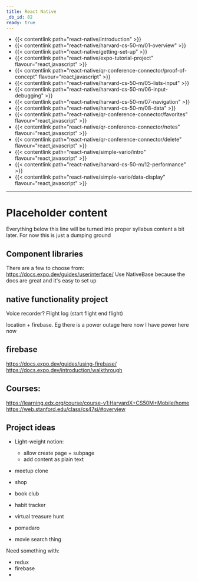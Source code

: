 ```yaml
---
title: React Native
_db_id: 82
ready: true
---
```


- {{< contentlink path="react-native/introduction" >}}
- {{< contentlink path="react-native/harvard-cs-50-m/01-overview" >}}
- {{< contentlink path="react-native/getting-set-up" >}}
- {{< contentlink path="react-native/expo-tutorial-project" flavour="react,javascript" >}}
- {{< contentlink path="react-native/qr-conference-connector/proof-of-concept" flavour="react,javascript" >}}
- {{< contentlink path="react-native/harvard-cs-50-m/05-lists-input" >}}
- {{< contentlink path="react-native/harvard-cs-50-m/06-input-debugging" >}}
- {{< contentlink path="react-native/harvard-cs-50-m/07-navigation" >}}
- {{< contentlink path="react-native/harvard-cs-50-m/08-data" >}}
- {{< contentlink path="react-native/qr-conference-connector/favorites" flavour="react,javascript" >}}
- {{< contentlink path="react-native/qr-conference-connector/notes" flavour="react,javascript" >}}
- {{< contentlink path="react-native/qr-conference-connector/delete" flavour="react,javascript" >}}
- {{< contentlink path="react-native/simple-vario/intro" flavour="react,javascript" >}}
- {{< contentlink path="react-native/harvard-cs-50-m/12-performance" >}}
- {{< contentlink path="react-native/simple-vario/data-display" flavour="react,javascript" >}}






<!-- - firebase municipal problem logging app 
- location + tag


- geofencing + push?  -->






<!-- - 
- contentlink path="react-native/stanford-cs47si/week-01-intro" >}}
- contentlink path="react-native/stanford-cs47si/week-02-basic-components" >}}
- contentlink path="react-native/stanford-cs47si/week-03-interactive-components-and-debugging" >}}
- contentlink path="react-native/stanford-cs47si/week-04-data-persistance-and-navigation" >}}
- contentlink path="react-native/stanford-cs47si/week-05-passing-data-with-navigation" >}}
- contentlink path="react-native/stanford-cs47si/week-06-nested-navigation" >}}
- contentlink path="react-native/stanford-cs47si/week-07-firebase-and-vanilla" >}}
- contentlink path="react-native/stanford-cs47si/week-08-realm-and-animations" >}}
- contentlink path="react-native/stanford-cs47si/week-09-firebase-auth" >}} -->


------

# Placeholder content

Everything below this line will be turned into proper syllabus content a bit later. For now this is just a dumping ground

## Component libraries

There are a few to choose from: https://docs.expo.dev/guides/userinterface/
Use NativeBase because the docs are great and it's easy to set up

## native functionality project

Voice recorder?
Flight log (start flight end flight)

location + firebase.
Eg there is a power outage here now
I have power here now


## firebase

https://docs.expo.dev/guides/using-firebase/
https://docs.expo.dev/introduction/walkthrough


## Courses:

https://learning.edx.org/course/course-v1:HarvardX+CS50M+Mobile/home
https://web.stanford.edu/class/cs47si/#overview


## Project ideas 

- Light-weight notion:
    - allow create page + subpage 
    - add content as plain text 
    
- meetup clone 
- shop 
- book club
- habit tracker 
- virtual treasure hunt 
- pomadaro 
- movie search thing 

Need something with:
- redux 
- firebase
- 
